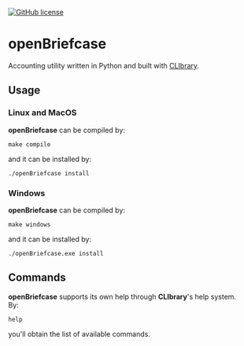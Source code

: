 [![GitHub license](https://img.shields.io/github/license/diantonioandrea/openBriefcase)](https://github.com/diantonioandrea/openBriefcase/blob/main/LICENSE)

# openBriefcase

Accounting utility written in Python and built with [CLIbrary](https://github.com/diantonioandrea/CLIbrary).

## Usage

### Linux and MacOS

**openBriefcase** can be compiled by:

	make compile

and it can be installed by:

	./openBriefcase install
	
### Windows

**openBriefcase** can be compiled by:

	make windows

and it can be installed by:

	./openBriefcase.exe install

## Commands

**openBriefcase** supports its own help through **CLIbrary**'s help system.  
By:

	help

you'll obtain the list of available commands.